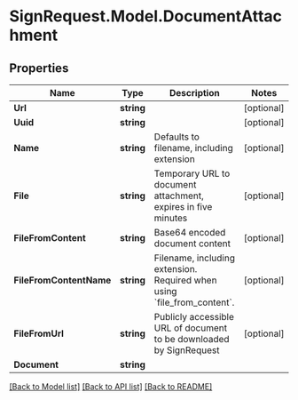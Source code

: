 # SignRequest.Model.DocumentAttachment
## Properties

Name | Type | Description | Notes
------------ | ------------- | ------------- | -------------
**Url** | **string** |  | [optional] 
**Uuid** | **string** |  | [optional] 
**Name** | **string** | Defaults to filename, including extension | [optional] 
**File** | **string** | Temporary URL to document attachment, expires in five minutes | [optional] 
**FileFromContent** | **string** | Base64 encoded document content | [optional] 
**FileFromContentName** | **string** | Filename, including extension. Required when using &#x60;file_from_content&#x60;. | [optional] 
**FileFromUrl** | **string** | Publicly accessible URL of document to be downloaded by SignRequest | [optional] 
**Document** | **string** |  | 

[[Back to Model list]](../README.md#documentation-for-models) [[Back to API list]](../README.md#documentation-for-api-endpoints) [[Back to README]](../README.md)

